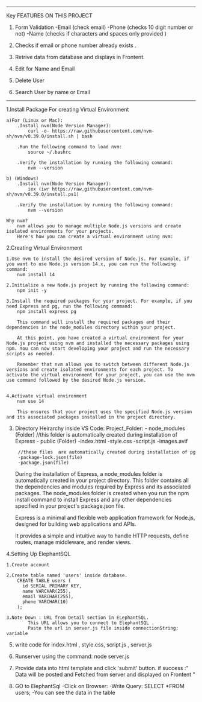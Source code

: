 ---------------------------------------------------------------------------------------------------------
Key FEATURES ON THIS PROJECT 

1. Form Validation 
	-Email (check email)
	-Phone (checks 10 digit number or not)
	-Name (checks if characters and spaces only provided )

2. Checks if email or phone number already exists .

3. Retrive data from database and displays in Frontent.

4. Edit for Name and Email 

5. Delete User

6. Search User by name or Email


---------------------------------------------------------------------------------------------------------
1.Install Package For creating Virtual Environment
	
	a)For (Linux or Mac):
		.Install nvm(Node Version Manager):
			curl -o- https://raw.githubusercontent.com/nvm-sh/nvm/v0.39.0/install.sh | bash
		
		.Run the following command to load nvm:
			source ~/.bashrc	
		
		.Verify the installation by running the following command:
			nvm --version
		
	b) (Windows)
		.Install nvm(Node Version Manager):
			iex (iwr https://raw.githubusercontent.com/nvm-sh/nvm/v0.39.0/install.ps1)
		
		.Verify the installation by running the following command:
			nvm --version
	
	Why nvm?
		nvm allows you to manage multiple Node.js versions and create isolated environments for your projects. 
		Here's how you can create a virtual environment using nvm:


2.Creating Virtual Environment

	1.Use nvm to install the desired version of Node.js. For example, if you want to use Node.js version 14.x, you can run the following command:
		nvm install 14
	
	2.Initialize a new Node.js project by running the following command:
		npm init -y
	
	3.Install the required packages for your project. For example, if you need Express and pg, run the following command:
		npm install express pg
		
		This command will install the required packages and their dependencies in the node_modules directory within your project.

		At this point, you have created a virtual environment for your Node.js project using nvm and installed the necessary packages using npm. You can now start developing your project and run the necessary scripts as needed.

		Remember that nvm allows you to switch between different Node.js versions and create isolated environments for each project. To activate the virtual environment for your project, you can use the nvm use command followed by the desired Node.js version. 


	4.Activate virtual environment
		nvm use 14

		This ensures that your project uses the specified Node.js version and its associated packages installed in the project directory.


3. Directory Heirarchy inside VS Code:
	Project_Folder:
		- node_modules (Folder)	//this folder is automatically created during installation of Express
		- public (Folder)
			-index.html
			-style.css
			-script.js
			-images.avif

		//these files  are automatically created during installation of pg
		-package-lock.json(file)
		-package.json(file)

	During the installation of Express, a node_modules folder is automatically created in your project directory. This folder contains all the dependencies and modules required by Express and its associated packages. The node_modules folder is created when you run the npm install command to install Express and any other dependencies specified in your project's package.json file.

	Express is a minimal and flexible web application framework for Node.js, designed for building web applications and APIs.

	It provides a simple and intuitive way to handle HTTP requests, define routes, manage middleware, and render views.


4.Setting Up ElephantSQL

	1.Create account

	2.Create table named 'users' inside database.
		CREATE TABLE users (
		  id SERIAL PRIMARY KEY,
		  name VARCHAR(255),
		  email VARCHAR(255),
		  phone VARCHAR(10)
		);
	
	3.Note Down : URL from Detail section in ELephantSQL.
			This URL allows you to connect to ElephantSQL .
			Paste the url in server.js file inside connectionString: variable


5. write code for index.html , style.css, script.js , server.js	

6. Runserver using the command:
	node server.js

7. Provide data into html template and click 'submit' button.
	if success :" Data will be posted and Fetched from server and displayed on Frontent "

8. GO to ElephantSql 
	-Click on Browser:
	-Write Query:
		SELECT *FROM users;
	-You can see the data in the table
